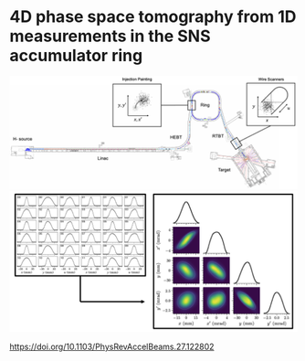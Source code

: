 # 4D phase space tomography from 1D measurements in the SNS accumulator ring

<img src="saved/fig_sns_diagram.png">

<img src="saved/fig_diagram.png">

https://doi.org/10.1103/PhysRevAccelBeams.27.122802

